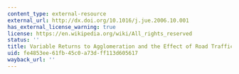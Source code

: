 ```yaml
---
content_type: external-resource
external_url: http://dx.doi.org/10.1016/j.jue.2006.10.001
has_external_license_warning: true
license: https://en.wikipedia.org/wiki/All_rights_reserved
status: ''
title: Variable Returns to Agglomeration and the Effect of Road Traffic Congestion
uid: fe4853ee-61fb-45c0-a73d-ff113d605617
wayback_url: ''
---
```

